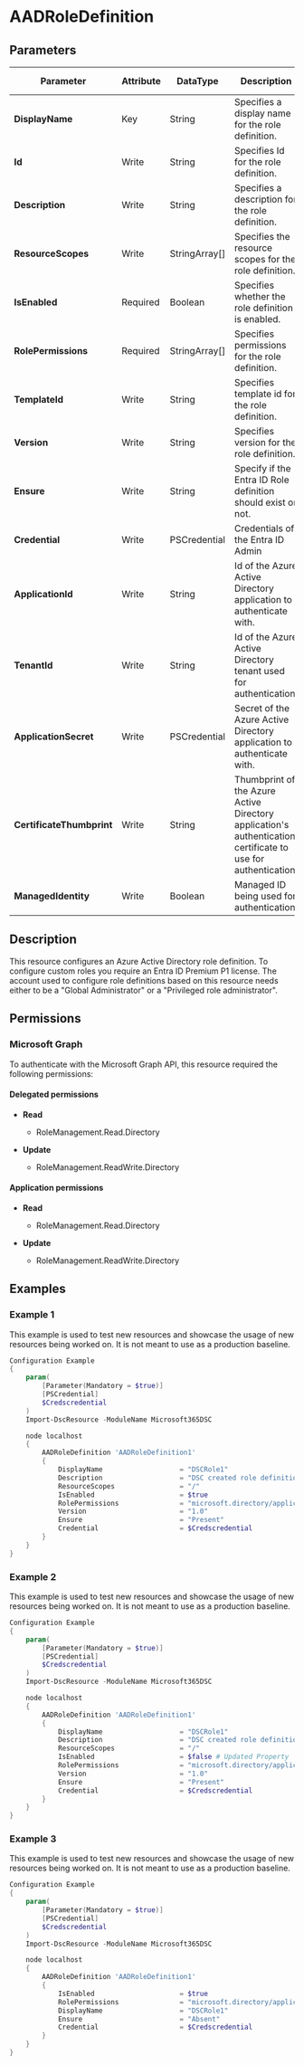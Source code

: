 ﻿# AADRoleDefinition

## Parameters

| Parameter | Attribute | DataType | Description | Allowed Values |
| --- | --- | --- | --- | --- |
| **DisplayName** | Key | String | Specifies a display name for the role definition. | |
| **Id** | Write | String | Specifies Id for the role definition. | |
| **Description** | Write | String | Specifies a description for the role definition. | |
| **ResourceScopes** | Write | StringArray[] | Specifies the resource scopes for the role definition. | |
| **IsEnabled** | Required | Boolean | Specifies whether the role definition is enabled. | |
| **RolePermissions** | Required | StringArray[] | Specifies permissions for the role definition. | |
| **TemplateId** | Write | String | Specifies template id for the role definition. | |
| **Version** | Write | String | Specifies version for the role definition. | |
| **Ensure** | Write | String | Specify if the Entra ID Role definition should exist or not. | `Present`, `Absent` |
| **Credential** | Write | PSCredential | Credentials of the Entra ID Admin | |
| **ApplicationId** | Write | String | Id of the Azure Active Directory application to authenticate with. | |
| **TenantId** | Write | String | Id of the Azure Active Directory tenant used for authentication. | |
| **ApplicationSecret** | Write | PSCredential | Secret of the Azure Active Directory application to authenticate with. | |
| **CertificateThumbprint** | Write | String | Thumbprint of the Azure Active Directory application's authentication certificate to use for authentication. | |
| **ManagedIdentity** | Write | Boolean | Managed ID being used for authentication. | |

## Description

This resource configures an Azure Active Directory role definition.
To configure custom roles you require an Entra ID Premium P1 license.
The account used to configure role definitions based on this resource needs either to be a
"Global Administrator" or a "Privileged role administrator".

## Permissions

### Microsoft Graph

To authenticate with the Microsoft Graph API, this resource required the following permissions:

#### Delegated permissions

- **Read**

    - RoleManagement.Read.Directory

- **Update**

    - RoleManagement.ReadWrite.Directory

#### Application permissions

- **Read**

    - RoleManagement.Read.Directory

- **Update**

    - RoleManagement.ReadWrite.Directory

## Examples

### Example 1

This example is used to test new resources and showcase the usage of new resources being worked on.
It is not meant to use as a production baseline.

```powershell
Configuration Example
{
    param(
        [Parameter(Mandatory = $true)]
        [PSCredential]
        $Credscredential
    )
    Import-DscResource -ModuleName Microsoft365DSC

    node localhost
    {
        AADRoleDefinition 'AADRoleDefinition1'
        {
            DisplayName                   = "DSCRole1"
            Description                   = "DSC created role definition"
            ResourceScopes                = "/"
            IsEnabled                     = $true
            RolePermissions               = "microsoft.directory/applicationPolicies/allProperties/read","microsoft.directory/applicationPolicies/allProperties/update","microsoft.directory/applicationPolicies/basic/update"
            Version                       = "1.0"
            Ensure                        = "Present"
            Credential                    = $Credscredential
        }
    }
}
```

### Example 2

This example is used to test new resources and showcase the usage of new resources being worked on.
It is not meant to use as a production baseline.

```powershell
Configuration Example
{
    param(
        [Parameter(Mandatory = $true)]
        [PSCredential]
        $Credscredential
    )
    Import-DscResource -ModuleName Microsoft365DSC

    node localhost
    {
        AADRoleDefinition 'AADRoleDefinition1'
        {
            DisplayName                   = "DSCRole1"
            Description                   = "DSC created role definition"
            ResourceScopes                = "/"
            IsEnabled                     = $false # Updated Property
            RolePermissions               = "microsoft.directory/applicationPolicies/allProperties/read","microsoft.directory/applicationPolicies/allProperties/update","microsoft.directory/applicationPolicies/basic/update"
            Version                       = "1.0"
            Ensure                        = "Present"
            Credential                    = $Credscredential
        }
    }
}
```

### Example 3

This example is used to test new resources and showcase the usage of new resources being worked on.
It is not meant to use as a production baseline.

```powershell
Configuration Example
{
    param(
        [Parameter(Mandatory = $true)]
        [PSCredential]
        $Credscredential
    )
    Import-DscResource -ModuleName Microsoft365DSC

    node localhost
    {
        AADRoleDefinition 'AADRoleDefinition1'
        {
            IsEnabled                     = $true
            RolePermissions               = "microsoft.directory/applicationPolicies/allProperties/read"
            DisplayName                   = "DSCRole1"
            Ensure                        = "Absent"
            Credential                    = $Credscredential
        }
    }
}
```

